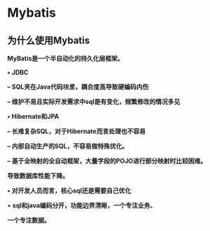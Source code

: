 # Mybatis



## 为什么使用Mybatis

**MyBatis是一个半自动化的持久化层框架。**

**• JDBC**

**– SQL夹在Java代码块里，耦合度高导致硬编码内伤**

**– 维护不易且实际开发需求中sql是有变化，频繁修改的情况多见** 

**• Hibernate和JPA**

**– 长难复杂SQL，对于Hibernate而言处理也不容易**

**– 内部自动生产的SQL，不容易做特殊优化。**

**– 基于全映射的全自动框架，大量字段的POJO进行部分映射时比较困难。**

**导致数据库性能下降。** 

**• 对开发人员而言，核心sql还是需要自己优化**

• **sql和java编码分开，功能边界清晰，一个专注业务、**

**一个专注数据。**


